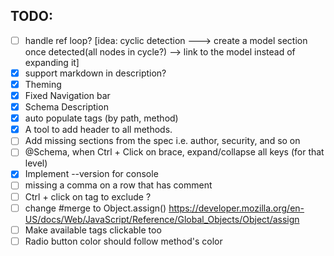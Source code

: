 ## TODO:
- [ ] handle ref loop? [idea: cyclic detection ---> create a model section once detected(all nodes in cycle?) --> link to the model instead of expanding it]
- [X] support markdown in description?
- [X] Theming
- [X] Fixed Navigation bar
- [X] Schema Description
- [X] auto populate tags (by path, method)
- [X] A tool to add header to all methods.
- [ ] Add missing sections from the spec i.e. author, security, and so on
- [ ] @Schema, when Ctrl + Click on  brace, expand/collapse all keys (for that level)
- [X] Implement --version for console
- [ ] missing a comma on a row that has comment
- [ ] Ctrl + click on tag to exclude ?
- [ ] change #merge to Object.assign() https://developer.mozilla.org/en-US/docs/Web/JavaScript/Reference/Global_Objects/Object/assign
- [ ] Make available tags clickable too
- [ ] Radio button color should follow method's color